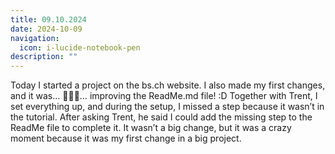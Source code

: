 ```yaml
---
title: 09.10.2024
date: 2024-10-09
navigation:
  icon: i-lucide-notebook-pen
description: ""
---
```


Today I started a project on the bs.ch website. I also made my first changes, and it was… 🥁🥁🥁… improving the ReadMe.md file! :D Together with Trent, I set everything up, and during the setup, I missed a step because it wasn’t in the tutorial. After asking Trent, he said I could add the missing step to the ReadMe file to complete it. It wasn’t a big change, but it was a crazy moment because it was my first change in a big project.

